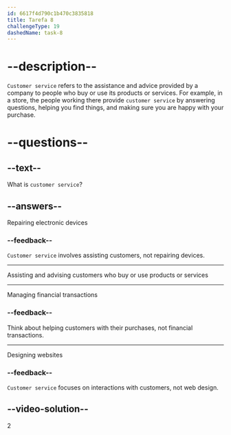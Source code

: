 ```yaml
---
id: 6617f4d790c1b470c3835818
title: Tarefa 8
challengeType: 19
dashedName: task-8
---
```


# --description--

`Customer service` refers to the assistance and advice provided by a company to people who buy or use its products or services. For example, in a store, the people working there provide `customer service` by answering questions, helping you find things, and making sure you are happy with your purchase.

# --questions--

## --text--

What is `customer service`?

## --answers--

Repairing electronic devices

### --feedback--

`Customer service` involves assisting customers, not repairing devices.

---

Assisting and advising customers who buy or use products or services

---

Managing financial transactions

### --feedback--

Think about helping customers with their purchases, not financial transactions.

---

Designing websites

### --feedback--

`Customer service` focuses on interactions with customers, not web design.

## --video-solution--

2
